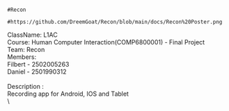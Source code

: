                                                                      #Recon
                                      #https://github.com/DreemGoat/Recon/blob/main/docs/Recon%20Poster.png
ClassName: L1AC \
Course: Human Computer Interaction(COMP6800001) - Final Project\
Team: Recon\
Members: \
Filbert - 2502005263\
Daniel - 2501990312\
\
Description : \
Recording app for Android, IOS and Tablet \
\
